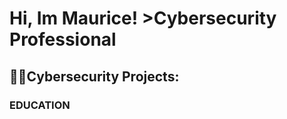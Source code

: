 <h1>Hi, Im Maurice! >Cybersecurity Professional

<h2>👨‍💻Cybersecurity Projects:</h2>

<h3>EDUCATION


